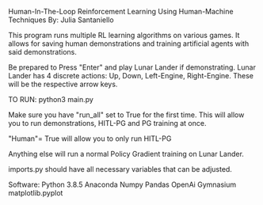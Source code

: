 Human-In-The-Loop Reinforcement Learning Using Human-Machine Techniques
By: Julia Santaniello

This program runs multiple RL learning algorithms on various games. It allows for saving human demonstrations and training artificial agents with said demonstrations.

Be prepared to Press "Enter" and play Lunar Lander if demonstrating. Lunar Lander has 4 discrete actions: Up, Down, Left-Engine, Right-Engine. These will be the respective arrow keys.

TO RUN:
python3 main.py

Make sure you have "run_all" set to True for the first time. This will allow you to run demonstrations, HITL-PG and PG training at once.

"Human"= True will allow you to only run HITL-PG

Anything else will run a normal Policy Gradient training on Lunar Lander.

imports.py should have all necessary variables that can be adjusted.

Software:
Python 3.8.5
Anaconda 
Numpy
Pandas
OpenAi Gymnasium
matplotlib.pyplot

